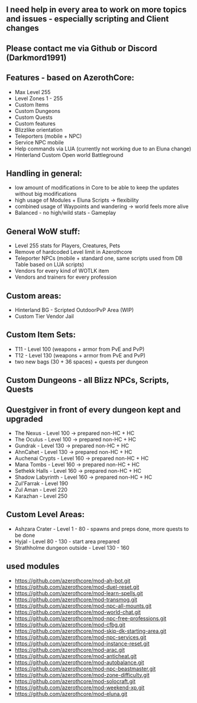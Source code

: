 ## I need help in every area to work on more topics and issues - especially scripting and Client changes
## Please contact me via Github or Discord (Darkmord1991)

## Features - based on AzerothCore:

* Max Level 255
* Level Zones 1 - 255
* Custom Items
* Custom Dungeons
* Custom Quests
* Custom features
* Blizzlike orientation
* Teleporters (mobile + NPC)
* Service NPC mobile
* Help commands via LUA (currently not working due to an Eluna change)
* Hinterland Custom Open world Battleground

## Handling in general:

* low amount of modifications in Core to be able to keep the updates without big modifications
* high usage of Modules + Eluna Scripts -> flexibility
* combined usage of Waypoints and wandering -> world feels more alive
* Balanced - no high/wild stats - Gameplay

## General WoW stuff:

* Level 255 stats for Players, Creatures, Pets
* Remove of hardcoded Level limit in Azerothcore
* Teleporter NPCs (mobile + standard one, same scripts used from DB Table based on LUA scripts)
* Vendors for every kind of WOTLK item
* Vendors and trainers for every profession

## Custom areas:

* Hinterland BG - Scripted OutdoorPvP Area (WIP)
* Custom Tier Vendor Jail

## Custom Item Sets:

* T11 - Level 100 (weapons + armor from PvE and PvP)
* T12 - Level 130 (weapons + armor from PvE and PvP)
* two new bags (30 + 36 spaces) + quests per dungeon

## Custom Dungeons - all Blizz NPCs, Scripts, Quests 
## Questgiver in front of every dungeon kept and upgraded

* The Nexus         - Level 100 -> prepared non-HC + HC
* The Oculus        - Level 100 -> prepared non-HC + HC
* Gundrak           - Level 130 -> prepared non-HC + HC
* AhnCahet          - Level 130 -> prepared non-HC + HC
* Auchenai Crypts   - Level 160 -> prepared non-HC + HC
* Mana Tombs        - Level 160 -> prepared non-HC + HC
* Sethekk Halls     - Level 160 -> prepared non-HC + HC
* Shadow Labyrinth  - Level 160 -> prepared non-HC + HC
* Zul'Farrak        - Level 190
* Zul Aman          - Level 220
* Karazhan          - Level 250

## Custom Level Areas:
* Ashzara Crater - Level 1 - 80 - spawns and preps done, more quests to be done
* Hyjal - Level 80 - 130 - start area prepared
* Strathholme dungeon outside - Level 130 - 160

## used modules
* https://github.com/azerothcore/mod-ah-bot.git
* https://github.com/azerothcore/mod-duel-reset.git
* https://github.com/azerothcore/mod-learn-spells.git
* https://github.com/azerothcore/mod-transmog.git
* https://github.com/azerothcore/mod-npc-all-mounts.git
* https://github.com/azerothcore/mod-world-chat.git
* https://github.com/azerothcore/mod-npc-free-professions.git
* https://github.com/azerothcore/mod-cfbg.git
* https://github.com/azerothcore/mod-skip-dk-starting-area.git
* https://github.com/azerothcore/mod-npc-services.git
* https://github.com/azerothcore/mod-instance-reset.git
* https://github.com/azerothcore/mod-arac.git
* https://github.com/azerothcore/mod-anticheat.git
* https://github.com/azerothcore/mod-autobalance.git
* https://github.com/azerothcore/mod-npc-beastmaster.git
* https://github.com/azerothcore/mod-zone-difficulty.git
* https://github.com/azerothcore/mod-solocraft.git
* https://github.com/azerothcore/mod-weekend-xp.git
* https://github.com/azerothcore/mod-eluna.git
